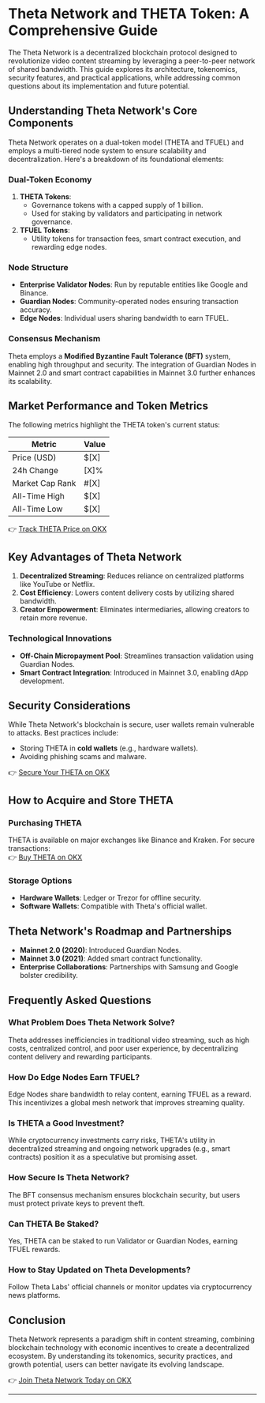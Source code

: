 # Theta Network and THETA Token: A Comprehensive Guide  

The Theta Network is a decentralized blockchain protocol designed to revolutionize video content streaming by leveraging a peer-to-peer network of shared bandwidth. This guide explores its architecture, tokenomics, security features, and practical applications, while addressing common questions about its implementation and future potential.  

## Understanding Theta Network's Core Components  

Theta Network operates on a dual-token model (THETA and TFUEL) and employs a multi-tiered node system to ensure scalability and decentralization. Here's a breakdown of its foundational elements:  

### Dual-Token Economy  
1. **THETA Tokens**:  
   - Governance tokens with a capped supply of 1 billion.  
   - Used for staking by validators and participating in network governance.  
2. **TFUEL Tokens**:  
   - Utility tokens for transaction fees, smart contract execution, and rewarding edge nodes.  

### Node Structure  
- **Enterprise Validator Nodes**: Run by reputable entities like Google and Binance.  
- **Guardian Nodes**: Community-operated nodes ensuring transaction accuracy.  
- **Edge Nodes**: Individual users sharing bandwidth to earn TFUEL.  

### Consensus Mechanism  
Theta employs a **Modified Byzantine Fault Tolerance (BFT)** system, enabling high throughput and security. The integration of Guardian Nodes in Mainnet 2.0 and smart contract capabilities in Mainnet 3.0 further enhances its scalability.  

## Market Performance and Token Metrics  

The following metrics highlight the THETA token's current status:  

| Metric          | Value       |  
|-----------------|-------------|  
| Price (USD)     | $[X]        |  
| 24h Change      | [X]%        |  
| Market Cap Rank | #[X]        |  
| All-Time High   | $[X]        |  
| All-Time Low    | $[X]        |  

👉 [Track THETA Price on OKX](https://bit.ly/okx-bonus)  

## Key Advantages of Theta Network  

1. **Decentralized Streaming**: Reduces reliance on centralized platforms like YouTube or Netflix.  
2. **Cost Efficiency**: Lowers content delivery costs by utilizing shared bandwidth.  
3. **Creator Empowerment**: Eliminates intermediaries, allowing creators to retain more revenue.  

### Technological Innovations  
- **Off-Chain Micropayment Pool**: Streamlines transaction validation using Guardian Nodes.  
- **Smart Contract Integration**: Introduced in Mainnet 3.0, enabling dApp development.  

## Security Considerations  

While Theta Network's blockchain is secure, user wallets remain vulnerable to attacks. Best practices include:  
- Storing THETA in **cold wallets** (e.g., hardware wallets).  
- Avoiding phishing scams and malware.  

👉 [Secure Your THETA on OKX](https://bit.ly/okx-bonus)  

## How to Acquire and Store THETA  

### Purchasing THETA  
THETA is available on major exchanges like Binance and Kraken. For secure transactions:  
👉 [Buy THETA on OKX](https://bit.ly/okx-bonus)  

### Storage Options  
- **Hardware Wallets**: Ledger or Trezor for offline security.  
- **Software Wallets**: Compatible with Theta's official wallet.  

## Theta Network's Roadmap and Partnerships  

- **Mainnet 2.0 (2020)**: Introduced Guardian Nodes.  
- **Mainnet 3.0 (2021)**: Added smart contract functionality.  
- **Enterprise Collaborations**: Partnerships with Samsung and Google bolster credibility.  

## Frequently Asked Questions  

### What Problem Does Theta Network Solve?  
Theta addresses inefficiencies in traditional video streaming, such as high costs, centralized control, and poor user experience, by decentralizing content delivery and rewarding participants.  

### How Do Edge Nodes Earn TFUEL?  
Edge Nodes share bandwidth to relay content, earning TFUEL as a reward. This incentivizes a global mesh network that improves streaming quality.  

### Is THETA a Good Investment?  
While cryptocurrency investments carry risks, THETA's utility in decentralized streaming and ongoing network upgrades (e.g., smart contracts) position it as a speculative but promising asset.  

### How Secure Is Theta Network?  
The BFT consensus mechanism ensures blockchain security, but users must protect private keys to prevent theft.  

### Can THETA Be Staked?  
Yes, THETA can be staked to run Validator or Guardian Nodes, earning TFUEL rewards.  

### How to Stay Updated on Theta Developments?  
Follow Theta Labs' official channels or monitor updates via cryptocurrency news platforms.  

## Conclusion  

Theta Network represents a paradigm shift in content streaming, combining blockchain technology with economic incentives to create a decentralized ecosystem. By understanding its tokenomics, security practices, and growth potential, users can better navigate its evolving landscape.  

👉 [Join Theta Network Today on OKX](https://bit.ly/okx-bonus)  

---  